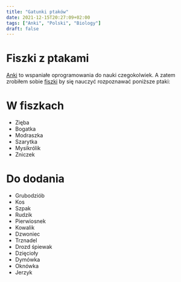 ```yaml
---
title: "Gatunki ptaków"
date: 2021-12-15T20:27:09+02:00
tags: ["Anki", "Polski", "Biology"]
draft: false
---
```


# Fiszki z ptakami

[Anki](https://apps.ankiweb.net/) to wspaniałe oprogramowania do nauki czegokolwiek. A zatem zrobiłem sobie [fiszki](/anki/ptaki.apkg) by się nauczyć rozpoznawać poniższe ptaki:

# W fiszkach

* Zięba
* Bogatka
* Modraszka
* Szarytka
* Mysikrólik
* Zniczek

# Do dodania

* Grubodziób
* Kos
* Szpak
* Rudzik
* Pierwiosnek
* Kowalik
* Dzwoniec
* Trznadel
* Drozd śpiewak
* Dzięcioły
* Dymówka
* Oknówka
* Jerzyk
